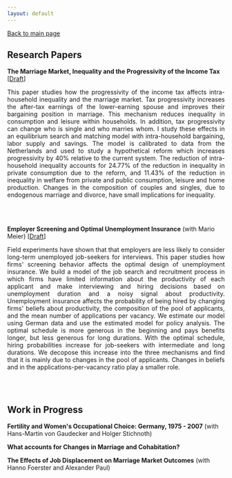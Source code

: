 ```yaml
---
layout: default
---
```


[Back to main page](./)

## Research Papers

**The Marriage Market, Inequality and the Progressivity of the Income Tax**
[[Draft](https://www.crctr224.de/en/research-output/discussion-papers/discussion-paper-archive/2019/the-marriage-market-inequality-and-the-progressivity-of-the-income-tax-tim-obermeier)]

<div style="text-align: justify"> This paper studies how the progressivity of the income tax affects intra-household inequality and the marriage market. Tax progressivity increases the after-tax earnings of the lower-earning spouse and improves their bargaining position in marriage. This mechanism reduces inequality in consumption and leisure within households. In addition, tax progressivity can change who is single and who marries whom. I study these effects in an equilibrium search and matching model with intra-household bargaining, labor supply and savings. The model is calibrated to data from the Netherlands and used to study a hypothetical reform which increases progressivity by 40% relative to the current system. The reduction of intra-household inequality accounts for 24.77% of the reduction in inequality in private consumption due to the reform, and 11.43% of the reduction in inequality in welfare from private and public consumption, leisure and home production. Changes in the composition of couples and singles, due to endogenous marriage and divorce, have small implications for inequality. </div>

<br/><br/>

**Employer Screening and Optimal Unemployment Insurance** (with Mario Meier)
[[Draft](https://drive.google.com/open?id=1tAGvMMD41NnBfn5gcK0CyfQrfQYDxN-5)]

<div style="text-align: justify"> Field experiments have shown that that employers are less likely to consider long-term unemployed job-seekers for interviews. This paper studies how firms' screening behavior affects the optimal design of unemployment insurance. We build a model of the job search and recruitment process in which firms have limited information about the productivity of each applicant and make interviewing and hiring decisions based on unemployment duration and a noisy signal about productivity. Unemployment insurance affects the probability of being hired by changing firms' beliefs about productivity, the composition of the pool of applicants, and the mean number of applications per vacancy. We estimate our model using German data and use the estimated model for policy analysis. The optimal schedule is more generous in the beginning and pays benefits longer, but less generous for long durations. With the optimal schedule, hiring probabilities increase for job-seekers with intermediate and long durations. We decopose this increase into the three mechanisms and find that it is mainly due to changes in the pool of applicants. Changes in beliefs and in the applications-per-vacancy ratio play a smaller role. </div>

<br/><br/>

## Work in Progress

**Fertility and Women's Occupational Choice: Germany, 1975 - 2007** (with Hans-Martin von Gaudecker and Holger Stichnoth)

**What accounts for Changes in Marriage and Cohabitation?**

**The Effects of Job Displacement on Marriage Market Outcomes** (with Hanno Foerster and Alexander Paul)
